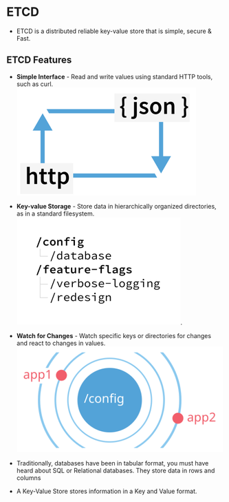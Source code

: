 # ETCD 

 - ETCD is a distributed reliable key-value store that is simple, secure & Fast.

## ETCD Features

- **Simple Interface** - Read and write values using standard HTTP tools, such as curl. 
  ![Simple Interface](/images/interface.svg)
- **Key-value Storage** - Store data in hierarchically organized directories, as in a standard filesystem. 
 ![Key Value storage](/images/Key_value_strorage.svg). 
- **Watch for Changes** - Watch specific keys or directories for changes and react to changes in values. 
  ![Watch for Changes](/images/watch.svg)

- Traditionally, databases have been in tabular format, you must have heard about SQL or Relational databases. They store data in rows and columns
- A Key-Value Store stores information in a Key and Value format.